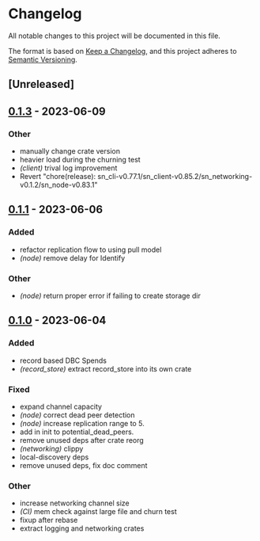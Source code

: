 # Changelog
All notable changes to this project will be documented in this file.

The format is based on [Keep a Changelog](https://keepachangelog.com/en/1.0.0/),
and this project adheres to [Semantic Versioning](https://semver.org/spec/v2.0.0.html).

## [Unreleased]

## [0.1.3](https://github.com/maidsafe/safe_network/compare/sn_networking-v0.1.2...sn_networking-v0.1.3) - 2023-06-09

### Other
- manually change crate version
- heavier load during the churning test
- *(client)* trival log improvement
- Revert "chore(release): sn_cli-v0.77.1/sn_client-v0.85.2/sn_networking-v0.1.2/sn_node-v0.83.1"

## [0.1.1](https://github.com/jacderida/safe_network/compare/sn_networking-v0.1.0...sn_networking-v0.1.1) - 2023-06-06

### Added
- refactor replication flow to using pull model
- *(node)* remove delay for Identify

### Other
- *(node)* return proper error if failing to create storage dir

## [0.1.0](https://github.com/jacderida/safe_network/releases/tag/sn_networking-v0.1.0) - 2023-06-04

### Added
- record based DBC Spends
- *(record_store)* extract record_store into its own crate

### Fixed
- expand channel capacity
- *(node)* correct dead peer detection
- *(node)* increase replication range to 5.
- add in init to potential_dead_peers.
- remove unused deps after crate reorg
- *(networking)* clippy
- local-discovery deps
- remove unused deps, fix doc comment

### Other
- increase networking channel size
- *(CI)* mem check against large file and churn test
- fixup after rebase
- extract logging and networking crates
